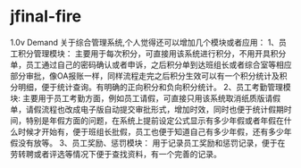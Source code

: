 jfinal-fire
===========

1.0v
Demand
关于综合管理系统,个人觉得还可以增加几个模块或者应用：
1、员工积分管理模块：
   主要用于每次积分，可直接用该系统进行积分，不用开具积分单，员工通过自己的密码确认或者申诉，之后积分单到达班组长或者综合室等相应部分审批，像OA报账一样，同样流程走完之后积分生效可以有一个积分统计及积分明细，便于统计查询。有明确的正向积分和负向积分统计。
2、员工考勤管理模块:
   主要用于员工考勤方面，例如员工请假，可直接只用该系统取消纸质版请假单，请假流程也改成电子版自动提交审批形式，增加时效，同时也便于统计假期时间，特别是年假方面的问题，在系统上提前设定公式显示有多少年假或者年假在什么时候才开始有，便于班组长批假，员工也便于知道自己有多少年假，还有多少年假没有放等。
3、员工奖励、惩罚模块：
   用于记录员工奖励和惩罚记录，便于在劳转聘或者评选等情况下便于查找资料，有一个完善的记录。
